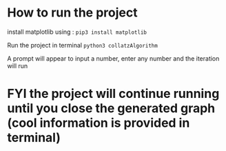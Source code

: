 # How to run the project

install matplotlib using : ``` pip3 install matplotlib ```

Run the project in terminal ```python3 collatzAlgorithm```

A prompt will appear to input a number, enter any number and the iteration will run

# FYI the project will continue running until you close the generated graph (cool information is provided in terminal)
